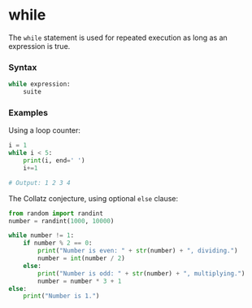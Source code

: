 # while

The `while` statement is used for repeated execution as long as an expression is true.

### Syntax

```python
while expression:
    suite
```

### Examples

Using a loop counter:

```python
i = 1
while i < 5:
    print(i, end=' ')
    i+=1

# Output: 1 2 3 4
```

The Collatz conjecture, using optional `else` clause:

```python
from random import randint
number = randint(1000, 10000)

while number != 1:
    if number % 2 == 0:
        print("Number is even: " + str(number) + ", dividing.")
        number = int(number / 2)
    else:
        print("Number is odd: " + str(number) + ", multiplying.")
        number = number * 3 + 1
else:
    print("Number is 1.")
```
